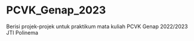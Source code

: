 # PCVK_Genap_2023
Berisi projek-projek untuk praktikum mata kuliah PCVK Genap 2022/2023 JTI Polinema

